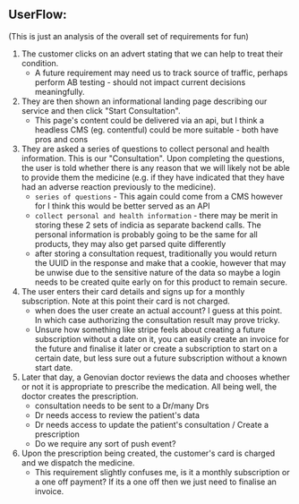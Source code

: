 
## UserFlow:
(This is just an analysis of the overall set of requirements for fun)

1. The customer clicks on an advert stating that we can help to treat their condition.
   - A future requirement may need us to track source of traffic, perhaps perform AB testing - should not impact current decisions meaningfully.
2. They are then shown an informational landing page describing our service and then
   click "Start Consultation".
   - This page's content could be delivered via an api, but I think a headless CMS (eg. contentful) could be more suitable - both have pros and cons
3. They are asked a series of questions to collect personal and health information. This
   is our "Consultation". Upon completing the questions, the user is told whether there is
   any reason that we will likely not be able to provide them the medicine (e.g. if they
   have indicated that they have had an adverse reaction previously to the medicine).
   - `series of questions` - This again could come from a CMS however for I think this would be better served as an API
   - `collect personal and health information` - there may be merit in storing these 2 sets of indicia as separate backend calls. The personal information is probably going to be the same for all products, they may also get parsed quite differently
   - after storing a consultation request, traditionally you would return the UUID in the response and make that a cookie, however that may be unwise due to the sensitive nature of the data so maybe a login needs to be created quite early on for this product to remain secure.
4. The user enters their card details and signs up for a monthly subscription. Note at
   this point their card is not charged.
   - when does the user create an actual account? I guess at this point. In which case authorizing the consultation result may prove tricky.
   - Unsure how something like stripe feels about creating a future subscription without a date on it, you can easily create an invoice for the future and finalise it later or create a subscription to start on a certain date, but less sure out a future subscription without a known start date.
5. Later that day, a Genovian doctor reviews the data and chooses whether or not it is
   appropriate to prescribe the medication. All being well, the doctor creates the
   prescription.
   - consultation needs to be sent to a Dr/many Drs
   - Dr needs access to review the patient's data
   - Dr needs access to update the patient's consultation / Create a prescription 
   - Do we require any sort of push event?
6. Upon the prescription being created, the customer's card is charged and we dispatch
   the medicine.
   - This requirement slightly confuses me, is it a monthly subscription or a one off payment? If its a one off then we just need to finalise an invoice.

